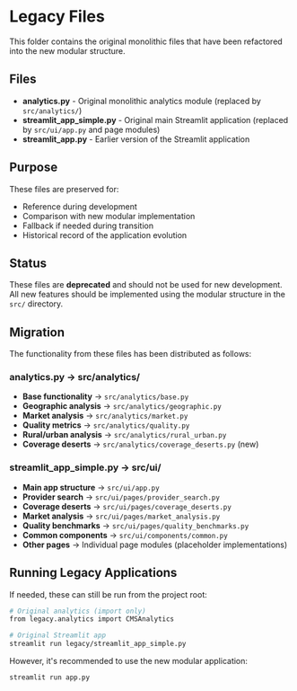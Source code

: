 # Legacy Files

This folder contains the original monolithic files that have been refactored into the new modular structure.

## Files

- **analytics.py** - Original monolithic analytics module (replaced by `src/analytics/`)
- **streamlit_app_simple.py** - Original main Streamlit application (replaced by `src/ui/app.py` and page modules)
- **streamlit_app.py** - Earlier version of the Streamlit application

## Purpose

These files are preserved for:
- Reference during development
- Comparison with new modular implementation
- Fallback if needed during transition
- Historical record of the application evolution

## Status

These files are **deprecated** and should not be used for new development. All new features should be implemented using the modular structure in the `src/` directory.

## Migration

The functionality from these files has been distributed as follows:

### analytics.py → src/analytics/
- **Base functionality** → `src/analytics/base.py`
- **Geographic analysis** → `src/analytics/geographic.py`
- **Market analysis** → `src/analytics/market.py`
- **Quality metrics** → `src/analytics/quality.py`
- **Rural/urban analysis** → `src/analytics/rural_urban.py`
- **Coverage deserts** → `src/analytics/coverage_deserts.py` (new)

### streamlit_app_simple.py → src/ui/
- **Main app structure** → `src/ui/app.py`
- **Provider search** → `src/ui/pages/provider_search.py`
- **Coverage deserts** → `src/ui/pages/coverage_deserts.py`
- **Market analysis** → `src/ui/pages/market_analysis.py`
- **Quality benchmarks** → `src/ui/pages/quality_benchmarks.py`
- **Common components** → `src/ui/components/common.py`
- **Other pages** → Individual page modules (placeholder implementations)

## Running Legacy Applications

If needed, these can still be run from the project root:

```bash
# Original analytics (import only)
from legacy.analytics import CMSAnalytics

# Original Streamlit app
streamlit run legacy/streamlit_app_simple.py
```

However, it's recommended to use the new modular application:

```bash
streamlit run app.py
```
